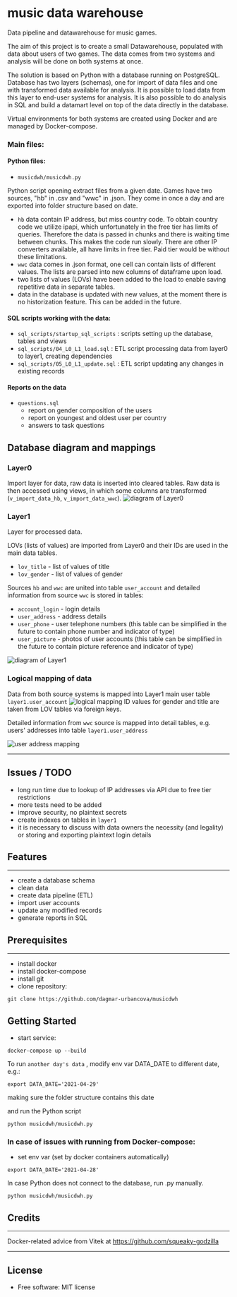 # music data warehouse

Data pipeline and datawarehouse for music games.

The aim of this project is to create a small Datawarehouse, populated with data about users of two games. The data comes from two systems and analysis will be done on both systems at once.

The solution is based on Python with a database running on PostgreSQL. Database has two layers (schemas), one for import of data files and one with transformed data available for analysis. It is possible to load data from this layer to end-user systems for analysis. It is also possible to do analysis in SQL and build a datamart level on top of the data directly in the database.

Virtual environments for both systems are created using Docker and are managed by Docker-compose.

### **Main files:**
#### **Python files:**
- `musicdwh/musicdwh.py`

Python script opening extract files from a given date. Games have two sources, "hb" in .csv and "wwc" in .json. They come in once a day and are exported into folder structure based on date.
- `hb` data contain IP address, but miss country code. To obtain country code we utilize ipapi, which unfortunately in the free tier has limits of queries. Therefore the data is passed in chunks and there is waiting time between chunks.
This makes the code run slowly. There are other IP converters available, all have limits in free tier. Paid tier would be without these limitations.
- `wwc` data comes in .json format, one cell can contain lists of different values. The lists are parsed into new columns of dataframe upon load.
- two lists of values (LOVs) have been added to the load to enable saving repetitive data in separate tables.
- data in the database is updated with new values, at the moment there is no historization feature. This can be added in the future.

#### **SQL scripts working with the data:**
- `sql_scripts/startup_sql_scripts` : scripts setting up the database, tables and views
- `sql_scripts/04_L0_L1_load.sql` : ETL script processing data from layer0 to layer1, creating dependencies
- `sql_scripts/05_L0_L1_update.sql` : ETL script updating any changes in existing records

#### **Reports on the data**
- `questions.sql`
    - report on gender composition of the users
    - report on youngest and oldest user per country
    - answers to task questions

## Database diagram and mappings
### **Layer0**
Import layer for data, raw data is inserted into cleared tables.
Raw data is then accessed using views, in which some columns are transformed (`v_import_data_hb`, `v_import_data_wwc`).
![diagram of Layer0](L0_diagram.png)

### **Layer1**
Layer for processed data. 

LOVs (lists of values) are imported from Layer0 and their IDs are used in the main data tables. 
- `lov_title` - list of values of title
- `lov_gender` - list of values of gender

Sources `hb` and `wwc` are united into table `user_account` and detailed information from source `wwc` is stored in tables: 
- `account_login` - login details 
- `user_address` - address details 
- `user_phone` - user telephone numbers (this table can be simplified in the future to contain phone number and indicator of type)
-  `user_picture` - photos of user accounts (this table can be simplified in the future to contain picture reference and indicator of type)

![diagram of Layer1](L1_diagram.png)

### **Logical mapping of data**
Data from both source systems is mapped into Layer1 main user table `layer1.user_account`
![logical mapping](L0_L1_logical_mapping.png)
ID values for gender and title are taken from LOV tables via foreign keys.

Detailed information from `wwc` source is mapped into detail tables, e.g. users' addresses into table `layer1.user_address`

![user address mapping](L1_user_address_mapping.png)


--------

## Issues / TODO
- long run time due to lookup of IP addresses via API due to free tier restrictions
- more tests need to be added
- improve security, no plaintext secrets
- create indexes on tables in `layer1`
- it is necessary to discuss with data owners the necessity (and legality) or storing and exporting plaintext login details

## Features
--------

* create a database schema
* clean data
* create data pipeline (ETL)
* import user accounts
* update any modified records
* generate reports in SQL

## Prerequisites
--------
* install docker
* install docker-compose
* install git
* clone repository:
```
git clone https://github.com/dagmar-urbancova/musicdwh
```


## Getting Started
* start service:
```
docker-compose up --build
```

To run  `another day's data` , modify env var DATA_DATE to different date, e.g.:
```
export DATA_DATE='2021-04-29'
```

making sure the folder structure contains this date

and run the Python script
```
python musicdwh/musicdwh.py
```

### **In case of issues with running from Docker-compose:**
* set env var (set by docker containers automatically)

```
export DATA_DATE='2021-04-28'
```

In case Python does not connect to the database, run .py manually.
```
python musicdwh/musicdwh.py
```

## Credits
-------
Docker-related advice from Vitek at https://github.com/squeaky-godzilla

-------
## License
* Free software: MIT license
